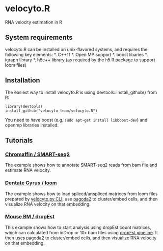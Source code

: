 # velocyto.R
RNA velocity estimation in R

## System requirements
velocyto.R can be installed on unix-flavored systems, and requires the following key elements:
*. C++11
*. Open MP support
*. boost libaries
*. igraph library
*. h5c++ library (as required by the h5 R package to support loom files)

## Installation
The easiest way to install velocyto.R is using devtools::install_github() from R:
```
library(devtools)
install_github("velocyto-team/velocyto.R")
```
You need to have boost (e.g. `sudo apt-get install libboost-dev`) and openmp libraries installed.

## Tutorials

### [Chromaffin / SMART-seq2](http://pklab.med.harvard.edu/velocyto/notebooks/R/chromaffin.nb.html)
The example shows how to annotate SMART-seq2 reads from bam file and estimate RNA velocity.

### [Dentate Gyrus / loom](http://pklab.med.harvard.edu/velocyto/notebooks/R/DG1.nb.html)
The example shows how to load spliced/unspliced matrices from loom files prepared by [velocyto.py CLI](http://velocyto.org/velocyto.py/tutorial/index.html#running-the-cli), use [pagoda2](https://github.com/hms-dbmi/pagoda2) to cluster/embed cells, and then visualize RNA velocity on that embedding.

### [Mouse BM / dropEst](http://pklab.med.harvard.edu/velocyto/notebooks/R/SCG71.nb.html)
This example shows how to start analysis using dropEst count matrices, which can calculated from inDrop or 10x bam files using [dropEst pipeline](https://github.com/hms-dbmi/dropEst/). It then uses [pagoda2](https://github.com/hms-dbmi/pagoda2) to cluster/embed cells, and then visualize RNA velocity on that embedding.
